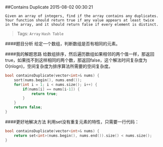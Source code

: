 ##Contains Duplicate
2015-08-02 00:30:21 

	Given an array of integers, find if the array contains any duplicates. 
	Your function should return true if any value appears at least twice in the array, and it should return false if every element is distinct.

>Tags: `Array` `Hash Table`

####题目分析
	给定一个数组，判断数组是否有相同的元素。


####我的解题思路
	给数组排序，然后遍历数组如果相邻的两个值一样，那返回true，如果找不到这样相同的两个数，那返回false，这个解法时间复杂度为O(nlogn)，空间复杂度为排序算法所需要的空间复杂度。
~~~c++
bool containsDuplicate(vector<int>& nums) {
    sort(nums.begin(), nums.end());
    for(int i = 1; i < nums.size(); i++) {
        if(nums[i] == nums[i-1]) {
            return true;
        }
    }
    return false;
}
~~~
####更好地解决方法
	利用set没有重复元素的特性，只需要一行代码：
~~~c++
bool containsDuplicate(vector<int>& nums) {
	return set<int>(nums.begin(), nums.end()).size() < nums.size();
}

~~~
